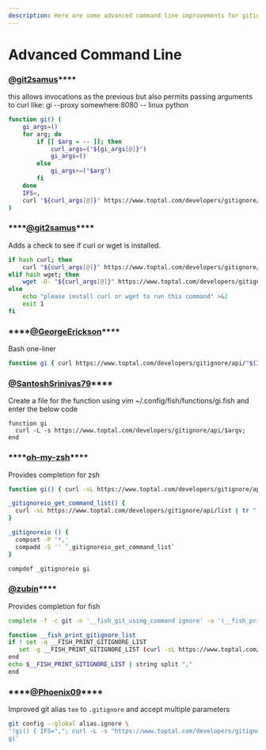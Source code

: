 ```yaml
---
description: Here are some advanced command line improvements for gitignore.io
---
```


# Advanced Command Line

### [**@git2samus**](https://github.com/git2samus)\*\*\*\*

this allows invocations as the previous but also permits passing arguments to curl like: gi --proxy somewhere:8080 -- linux python

```bash
function gi() (
    gi_args=()
    for arg; do
        if [[ $arg = -- ]]; then
            curl_args=("${gi_args[@]}")
            gi_args=()
        else
            gi_args+=("$arg")
        fi
    done
    IFS=,
    curl "${curl_args[@]}" https://www.toptal.com/developers/gitignore/api/"${gi_args[*]}"
)
```

### \*\*\*\*[**@git2samus**](https://github.com/git2samus)\*\*\*\*

Adds a check to see if curl or wget is installed.

```bash
if hash curl; then
    curl "${curl_args[@]}" https://www.toptal.com/developers/gitignore/api/"${gi_args[*]}"
elif hash wget; then
    wget -O- "${curl_args[@]}" https://www.toptal.com/developers/gitignore/api/"${gi_args[*]}"
else
    echo "please install curl or wget to run this command" >&2
    exit 1
fi
```

### \*\*\*\*[**@GeorgeErickson**](https://github.com/GeorgeErickson)\*\*\*\*

Bash one-liner

```bash
function gi { curl https://www.toptal.com/developers/gitignore/api/"$(IFS=, ; echo "$*")"; }
```

### [**@SantoshSrinivas79**](https://github.com/SantoshSrinivas79)\*\*\*\*

Create a file for the function using vim ~/.config/fish/functions/gi.fish and enter the below code

```text
function gi
  curl -L -s https://www.toptal.com/developers/gitignore/api/$argv;
end
```

### \*\*\*\*[**oh-my-zsh**](https://github.com/robbyrussell/oh-my-zsh/blob/master/plugins/gitignore/gitignore.plugin.zsh)\*\*\*\*

Provides completion for zsh

```bash
function gi() { curl -sL https://www.toptal.com/developers/gitignore/api/$@ ;}

_gitignoreio_get_command_list() {
  curl -sL https://www.toptal.com/developers/gitignore/api/list | tr "," "\n"
}

_gitignoreio () {
  compset -P '*,'
  compadd -S '' `_gitignoreio_get_command_list`
}

compdef _gitignoreio gi
```

### [**@z**ubin](https://github.com/zubin)\*\*\*\*

Provides completion for fish

```bash
complete -f -c git -n '__fish_git_using_command ignore' -a '(__fish_print_gitignore_list)'

function __fish_print_gitignore_list
if ! set -q __FISH_PRINT_GITIGNORE_LIST
   set -g __FISH_PRINT_GITIGNORE_LIST (curl -sL https://www.toptal.com/developers/gitignore/api/list)
end
echo $__FISH_PRINT_GITIGNORE_LIST | string split ","
end
```

### \*\*\*\*[**@Phoenix09**](https://github.com/Phoenix09)\*\*\*\*

Improved git alias `tee` to `.gitignore` and accept multiple parameters

```bash
git config --global alias.ignore \
'!gi() { IFS=","; curl -L -s "https://www.toptal.com/developers/gitignore/api/$*" | tee .gitignore;}; \
gi'

```

